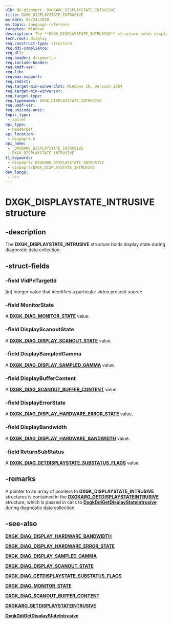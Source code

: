 ```yaml
---
UID: NS:dispmprt._DXGKARG_DISPLAYSTATE_INTRUSIVE
title: DXGK_DISPLAYSTATE_INTRUSIVE
ms.date: 03/24/2020
ms.topic: language-reference
targetos: Windows
description: The **DXGK_DISPLAYSTATE_INTRUSIVE** structure holds display state during diagnostic data collection.
tech.root: display
req.construct-type: structure
req.ddi-compliance: 
req.dll: 
req.header: dispmprt.h
req.include-header: 
req.kmdf-ver: 
req.lib: 
req.max-support: 
req.redist: 
req.target-min-winverclnt: Windows 10, version 2004
req.target-min-winversvr: 
req.target-type: 
req.typenames: DXGK_DISPLAYSTATE_INTRUSIVE
req.umdf-ver: 
req.unicode-ansi: 
topic_type:
 - apiref
api_type:
 - HeaderDef
api_location:
 - dispmprt.h
api_name:
 - _DXGKARG_DISPLAYSTATE_INTRUSIVE
 - DXGK_DISPLAYSTATE_INTRUSIVE
f1_keywords:
 - dispmprt/_DXGKARG_DISPLAYSTATE_INTRUSIVE
 - dispmprt/DXGK_DISPLAYSTATE_INTRUSIVE
dev_langs:
 - c++
---
```


# DXGK_DISPLAYSTATE_INTRUSIVE structure

## -description

The **DXGK_DISPLAYSTATE_INTRUSIVE** structure holds display state during diagnostic data collection.

## -struct-fields

### -field VidPnTargetId

[in] Integer value that identifies a particular video present source.

### -field MonitorState

A [**DXGK_DIAG_MONITOR_STATE**](ne-dispmprt-dxgk_diag_monitor_state.md) value.

### -field DisplayScanoutState

A [**DXGK_DIAG_DISPLAY_SCANOUT_STATE**](ne-dispmprt-dxgk_diag_display_scanout_state.md) value.

### -field DisplaySampledGamma

A [**DXGK_DIAG_DISPLAY_SAMPLED_GAMMA**](ne-dispmprt-dxgk_diag_display_sampled_gamma.md) value.

### -field DisplayBufferContent

A [**DXGK_DIAG_SCANOUT_BUFFER_CONTENT**](ne-dispmprt-dxgk_diag_scanout_buffer_content.md) value.

### -field DisplayErrorState

A [**DXGK_DIAG_DISPLAY_HARDWARE_ERROR_STATE**](ne-dispmprt-dxgk_diag_display_hardware_error_state.md) value.

### -field DisplayBandwidth

A [**DXGK_DIAG_DISPLAY_HARDWARE_BANDWIDTH**](ne-dispmprt-dxgk_diag_display_hardware_bandwidth.md) value.

### -field ReturnSubStatus

A [**DXGK_DIAG_GETDISPLAYSTATE_SUBSTATUS_FLAGS**](ne-dispmprt-dxgk_diag_getdisplaystate_substatus_flags.md) value.

## -remarks

A pointer to an array of pointers to **DXGK_DISPLAYSTATE_INTRUSIVE** structures is contained in the [**DXGKARG_GETDISPLAYSTATEINTRUSIVE**](ns-dispmprt-dxgkarggetdisplaystatenonintrusive.md) structure, which is passed in calls to [**DxgkDdiGetDisplayStateIntrusive**](nc-dispmprt-dxgkddi_getdisplaystateintrusive.md) during diagnostic data collection.

## -see-also

[**DXGK_DIAG_DISPLAY_HARDWARE_BANDWIDTH**](ne-dispmprt-dxgk_diag_display_hardware_bandwidth.md)

[**DXGK_DIAG_DISPLAY_HARDWARE_ERROR_STATE**](ne-dispmprt-dxgk_diag_display_hardware_error_state.md)

[**DXGK_DIAG_DISPLAY_SAMPLED_GAMMA**](ne-dispmprt-dxgk_diag_display_sampled_gamma.md)

[**DXGK_DIAG_DISPLAY_SCANOUT_STATE**](ne-dispmprt-dxgk_diag_display_scanout_state.md)

[**DXGK_DIAG_GETDISPLAYSTATE_SUBSTATUS_FLAGS**](ne-dispmprt-dxgk_diag_getdisplaystate_substatus_flags.md)

[**DXGK_DIAG_MONITOR_STATE**](ne-dispmprt-dxgk_diag_monitor_state.md)

[**DXGK_DIAG_SCANOUT_BUFFER_CONTENT**](ne-dispmprt-dxgk_diag_scanout_buffer_content.md)

[**DXGKARG_GETDISPLAYSTATEINTRUSIVE**](ns-dispmprt-dxgkarg_getdisplaystatenonintrusive.md)

[**DxgkDdiGetDisplayStateIntrusive**](nc-dispmprt-dxgkddi_getdisplaystateintrusive.md)
